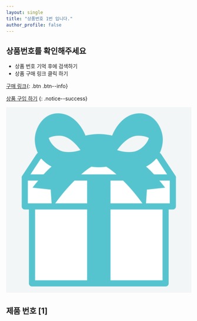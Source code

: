 ```yaml
---
layout: single
title: "상품번호 1번 입니다."
author_profile: false
---
```




<div class="notice--info">
<h2> 상품번호를 확인해주세요 </h2>
<ul>
    <li> 상품 번호 기억 후에 검색하기 </li>
    <li> 상품 구매 링크 클릭 하기 </li>
</ul>
</div>

[구매 링크](https://github.com/everythingstore/everythingstore.github.io/commits/master/){: .btn .btn--info}

[ 상품 구입 하기](https://github.com/everythingstore/everythingstore.github.io/commits/master/)
{: .notice--success}



![mint5](../images/2024-03-18-first/mint5.png)

## 제품 번호 [1]



